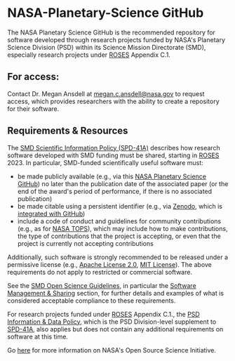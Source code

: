 # NASA-Planetary-Science GitHub 

The NASA Planetary Science GitHub is the recommended repository for software developed through research projects funded by NASA's Planetary Science Division (PSD) within its Science Mission Directorate (SMD), especially research projects under [ROSES](https://science.nasa.gov/researchers/sara/grant-solicitations) Appendix C.1.

## For access:
Contact Dr. Megan Ansdell at megan.c.ansdell@nasa.gov to request access, which provides researchers with the ability to create a repository for their software.

## Requirements & Resources

The [SMD Scientific Information Policy (SPD-41A)](https://science.nasa.gov/science-red/s3fs-public/atoms/files/SMD-information-policy-SPD-41a.pdf) describes how research software developed with SMD funding must be shared, starting in [ROSES](https://science.nasa.gov/researchers/sara/grant-solicitations)  2023. In particular, SMD-funded scientifically useful software must: 

- be made publicly available (e.g., via this [NASA Planetary Science GitHub](https://github.com/NASA-Planetary-Science)) no later than the publication date of the associated paper (or the end of the award's period of performance, if there is no associated publication)
- be made citable using a persistent identifier (e.g., via [Zenodo](https://zenodo.org/), which is [integrated with GitHub](https://docs.github.com/en/repositories/archiving-a-github-repository/referencing-and-citing-content))
- include a code of conduct and guidelines for community contributions (e.g., as for [NASA TOPS](https://github.com/nasa/Transform-to-Open-Science/blob/main/CONTRIBUTING.md)), which may include how to make contributions, the type of contributions that the project is accepting, or even that the project is currently not accepting contributions

Additionally, such software is strongly recommended to be released under a permissive license (e.g., [Apache License 2.0](https://opensource.org/license/apache-2-0/), [MIT License](https://opensource.org/license/mit/)). The above requirements do not apply to restricted or commercial software.

See the [SMD Open Science Guidelines](https://github.com/nasa/smd-open-science-guidelines/tree/main), in particular the [Software Management & Sharing](https://github.com/nasa/smd-open-science-guidelines/blob/main/OSS_Guidance/Software_Management_Sharing.md) section, for further details and examples of what is considered acceptable compliance to these requirements.

For research projects funded under [ROSES](https://science.nasa.gov/researchers/sara/grant-solicitations) Appendix C.1., the [PSD Information & Data Policy](https://science.nasa.gov/science-pink/s3fs-public/atoms/files/PSD%20Information%20&%20Data%20Management%20Policy.pdf), which is the PSD Division-level supplement to [SPD-41A](https://science.nasa.gov/science-red/s3fs-public/atoms/files/SMD-information-policy-SPD-41a.pdf), also applies but does not contain any additional requirements on software at this time. 

Go [here](https://science.nasa.gov/open-science-overview) for more information on NASA's Open Source Science Initiative.
